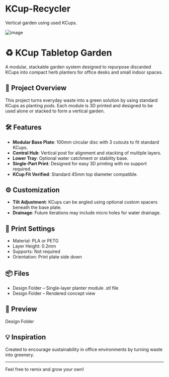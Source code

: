 # KCup-Recycler
Vertical garden using used KCups.

![image](https://github.com/user-attachments/assets/9b91bb96-5e5c-46db-9d79-7710e3e03611)

# ♻️ KCup Tabletop Garden

A modular, stackable garden system designed to repurpose discarded KCups into compact herb planters for office desks and small indoor spaces.

## 🌿 Project Overview

This project turns everyday waste into a green solution by using standard KCups as planting pods. Each module is 3D printed and designed to be used alone or stacked to form a vertical garden.

## 🛠️ Features

- **Modular Base Plate**: 100mm circular disc with 3 cutouts to fit standard KCups.
- **Central Hub**: Vertical post for alignment and stacking of multiple layers.
- **Lower Tray**: Optional water catchment or stability base.
- **Single-Part Print**: Designed for easy 3D printing with no support required.
- **KCup Fit Verified**: Standard 45mm top diameter compatible.

## ⚙️ Customization

- **Tilt Adjustment**: KCups can be angled using optional custom spacers beneath the base plate.
- **Drainage**: Future iterations may include micro holes for water drainage.

## 🧱 Print Settings

- Material: PLA or PETG
- Layer Height: 0.2mm
- Supports: Not required
- Orientation: Print plate side down

## 📦 Files

- Design Folder – Single-layer planter module .stl file 
- Design Folder – Rendered concept view

## 📸 Preview

Design Folder

## 💡 Inspiration

Created to encourage sustainability in office environments by turning waste into greenery.

---

Feel free to remix and grow your own!

